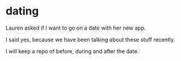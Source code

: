 dating
======

Lauren asked if I want to go on a date with her new app.


I said yes, because we have been talking about these stuff recently. 


I will keep a repo of before, during and after the date.


